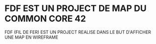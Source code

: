 # FDF EST UN PROJECT DE MAP DU COMMON CORE 42
FDF (FIL DE FER) EST UN PROJECT REALISE DANS LE BUT D'AFFICHER UNE MAP EN WIREFRAME
